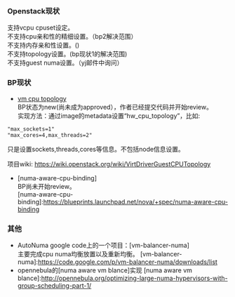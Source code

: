 ### Openstack现状  
支持vcpu cpuset设定。  
不支持cpu亲和性的精细设置。（bp2解决范围）  
不支持内存亲和性设置。()     
不支持topology设置。(bp现状1的解决范围)  
不支持guest numa设置。（yj邮件中询问）  

### BP现状  
+ [vm cpu topology]  
BP状态为new(尚未成为approved），作者已经提交代码并开始review。    
实现方法：通过image的metadata设置“hw_cpu_topology”，比如:   
```
"max_sockets=1"  
"max_cores=4,max_threads=2"  
```
只是设置sockets,threads,cores等信息。不包括node信息设置。  

[vm cpu topology]:https://blueprints.launchpad.net/nova/+spec/support-libvirt-vcpu-topology
项目wiki: https://wiki.openstack.org/wiki/VirtDriverGuestCPUTopology
+ [numa-aware-cpu-binding]  
BP尚未开始review。  
[numa-aware-cpu-binding]:https://blueprints.launchpad.net/nova/+spec/numa-aware-cpu-binding

### 其他  
+ AutoNuma
google code上的一个项目：[vm-balancer-numa]  
主要完成cpu numa均衡放置以及重新均衡。
[vm-balancer-numa]:https://code.google.com/p/vm-balancer-numa/downloads/list
+ opennebula的[numa aware vm blance]实现
[numa aware vm blance]:http://opennebula.org/optimizing-large-numa-hypervisors-with-group-scheduling-part-1/
